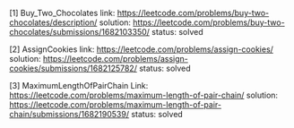 [1] Buy_Two_Chocolates
    link: https://leetcode.com/problems/buy-two-chocolates/description/
    solution: https://leetcode.com/problems/buy-two-chocolates/submissions/1682103350/
    status: solved

[2] AssignCookies
    link: https://leetcode.com/problems/assign-cookies/
    solution: https://leetcode.com/problems/assign-cookies/submissions/1682125782/
    status: solved

[3] MaximumLengthOfPairChain
    Link: https://leetcode.com/problems/maximum-length-of-pair-chain/
    solution: https://leetcode.com/problems/maximum-length-of-pair-chain/submissions/1682190539/
    status: solved


